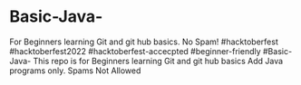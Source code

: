 # Basic-Java-
For Beginners learning Git and git hub basics. No Spam!
#hacktoberfest #hacktoberfest2022 #hacktoberfest-accecpted #beginner-friendly #Basic-Java-
This repo is for Beginners learning Git and git hub basics Add Java programs only. Spams Not Allowed

